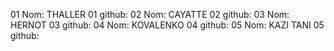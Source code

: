 01 Nom: THALLER
01 github:
02 Nom: CAYATTE
02 github:
03 Nom: HERNOT
03 github:
04 Nom: KOVALENKO
04 github:
05 Nom: KAZI TANI
05 github:

